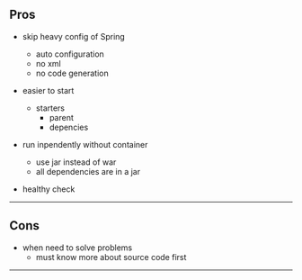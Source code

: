 ## Pros

* skip heavy config of Spring
    * auto configuration
    * no xml
    * no code generation    

* easier to start
    * starters
        * parent
        * depencies

* run inpendently without container
    * use jar instead of war
    * all dependencies are in a jar

* healthy check

---

## Cons

* when need to solve problems
    * must know more about source code first

---
